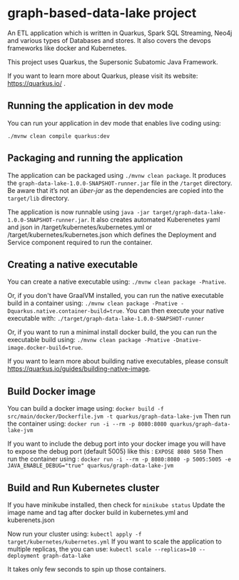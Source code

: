 # graph-based-data-lake project

An ETL application which is written in Quarkus, Spark SQL Streaming, Neo4j and various types of Databases and stores. It also covers the devops frameworks like docker and Kubernetes.

This project uses Quarkus, the Supersonic Subatomic Java Framework.

If you want to learn more about Quarkus, please visit its website: https://quarkus.io/ .

## Running the application in dev mode

You can run your application in dev mode that enables live coding using:
```
./mvnw clean compile quarkus:dev
```

## Packaging and running the application

The application can be packaged using `./mvnw clean package`.
It produces the `graph-data-lake-1.0.0-SNAPSHOT-runner.jar` file in the `/target` directory.
Be aware that it’s not an _über-jar_ as the dependencies are copied into the `target/lib` directory.

The application is now runnable using `java -jar target/graph-data-lake-1.0.0-SNAPSHOT-runner.jar`.
It also creates automated Kuberenetes yaml and json in /target/kubernetes/kubernetes.yml or /target/kubernetes/kubernetes.json which defines the Deployment and Service component required to run the container.

## Creating a native executable

You can create a native executable using: `./mvnw clean package -Pnative`.

Or, if you don't have GraalVM installed, you can run the native executable build in a container using: `./mvnw clean package -Pnative -Dquarkus.native.container-build=true`.
You can then execute your native executable with: `./target/graph-data-lake-1.0.0-SNAPSHOT-runner`

Or, if you want to run a minimal install docker build, the you can run the executable build using: `./mvnw clean package -Pnative -Dnative-image.docker-build=true`.

If you want to learn more about building native executables, please consult https://quarkus.io/guides/building-native-image.

## Build Docker image

You can build a docker image using: `docker build -f src/main/docker/Dockerfile.jvm -t quarkus/graph-data-lake-jvm`
Then run the container using: `docker run -i --rm -p 8080:8080 quarkus/graph-data-lake-jvm`

If you want to include the debug port into your docker image you will have to expose the debug port (default 5005) like this : ` EXPOSE 8080 5050 `
Then run the container using : `docker run -i --rm -p 8080:8080 -p 5005:5005 -e JAVA_ENABLE_DEBUG="true" quarkus/graph-data-lake-jvm`

## Build and Run Kubernetes cluster

If you have minikube installed, then check for `minikube status`
Update the image name and tag after docker build in kubernetes.yml and kuberenets.json

Now run your cluster using: `kubectl apply -f target/kubernetes/kubernetes.yml`
If you want to scale the application to multiple replicas, the you can use: `kubectl scale --replicas=10 --deployment graph-data-lake`

It takes only few seconds to spin up those containers.
